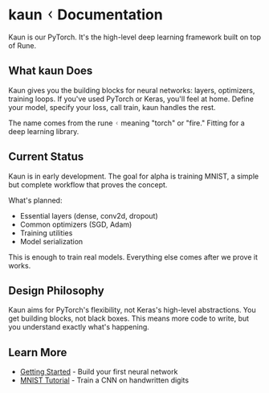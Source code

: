 # kaun ᚲ Documentation

Kaun is our PyTorch. It's the high-level deep learning framework built on top of Rune.

## What kaun Does

Kaun gives you the building blocks for neural networks: layers, optimizers, training loops. If you've used PyTorch or Keras, you'll feel at home. Define your model, specify your loss, call train, kaun handles the rest.

The name comes from the rune ᚲ meaning "torch" or "fire." Fitting for a deep learning library.

## Current Status

Kaun is in early development. The goal for alpha is training MNIST, a simple but complete workflow that proves the concept.

What's planned:
- Essential layers (dense, conv2d, dropout)
- Common optimizers (SGD, Adam)
- Training utilities
- Model serialization

This is enough to train real models. Everything else comes after we prove it works.

## Design Philosophy

Kaun aims for PyTorch's flexibility, not Keras's high-level abstractions. You get building blocks, not black boxes. This means more code to write, but you understand exactly what's happening.

## Learn More

- [Getting Started](/docs/kaun/getting-started/) - Build your first neural network
- [MNIST Tutorial](/docs/kaun/mnist-tutorial/) - Train a CNN on handwritten digits
